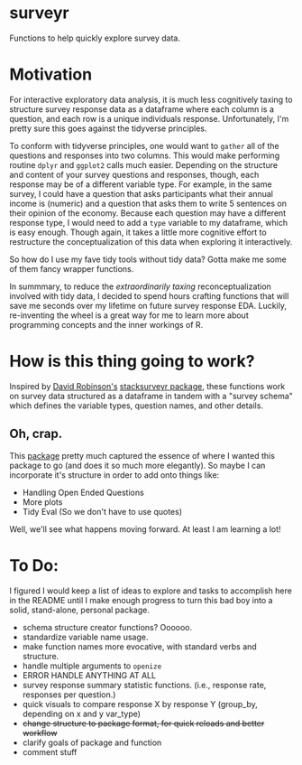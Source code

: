 # surveyr

Functions to help quickly explore survey data.

# Motivation

For interactive exploratory data analysis, it is much less cognitively taxing to structure survey response data as a dataframe where each column is a question, and each row is a unique individuals response. Unfortunately, I'm pretty sure this goes against the tidyverse principles.

To conform with tidyverse principles, one would want to `gather` all of the questions and responses into two columns. This would make performing routine `dplyr` and `ggplot2` calls much easier. Depending on the structure and content of your survey questions and responses, though, each response may be of a different variable type. For example, in the same survey, I could have a question that asks participants what their annual income is (numeric) and a question that asks them to write 5 sentences on their opinion of the economy. Because each question may have a different response type, I would need to add a `type` variable to my dataframe, which is easy enough. Though again, it takes a little more cognitive effort to restructure the conceptualization of this data when exploring it interactively.

So how do I use my fave tidy tools without tidy data? Gotta make me some of them fancy wrapper functions.

In summmary, to reduce the *extraordinarily taxing* reconceptualization involved with tidy data, I decided to spend hours crafting functions that will save me seconds over my lifetime on future survey response EDA. Luckily, re-inventing the wheel is a great way for me to learn more about programming concepts and the inner workings of R.

# How is this thing going to work?

Inspired by [David Robinson's](http://varianceexplained.org/) [stacksurveyr package](https://github.com/dgrtwo/stacksurveyr), these functions work on survey data structured as a dataframe in tandem with a "survey schema" which defines the variable types, question names, and other details.

## Oh, crap.

This [package](https://github.com/andrie/surveydata) pretty much captured the essence of where I wanted this package to go (and does it so much more elegantly). So maybe I can incorporate it's structure in order to add onto things like:

- Handling Open Ended Questions
- More plots
- Tidy Eval (So we don't have to use quotes)

Well, we'll see what happens moving forward. At least I am learning a lot!

# To Do:

I figured I would keep a list of ideas to explore and tasks to accomplish here in the README until I make enough progress to turn this bad boy into a solid, stand-alone, personal package.

- schema structure creator functions? Oooooo.
- standardize variable name usage.
- make function names more evocative, with standard verbs and structure.
- handle multiple arguments to `openize`
- ERROR HANDLE ANYTHING AT ALL
- survey response summary statistic functions. (i.e., response rate, responses per question.)
- quick visuals to compare response X by response Y (group_by, depending on x and y var_type)
- ~~change structure to package format, for quick reloads and better workflow~~
- clarify goals of package and function
- comment stuff
